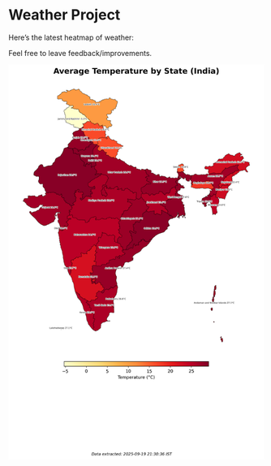 # Weather Project

Here’s the latest heatmap of weather:

Feel free to leave feedback/improvements.

![India Heatmap](docs/assets/india_heatmap.png?v=CD7E26)
